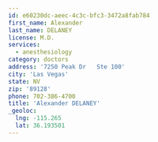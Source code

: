 ```yaml
---
id: e60230dc-aeec-4c3c-bfc3-3472a8fab784
first_name: Alexander
last_name: DELANEY
license: M.D.
services:
  - anesthesiology
category: doctors
address: '7250 Peak Dr   Ste 100'
city: 'Las Vegas'
state: NV
zip: '89128'
phone: 702-386-4700
title: 'Alexander DELANEY'
_geoloc:
  lng: -115.265
  lat: 36.193501
---
```

